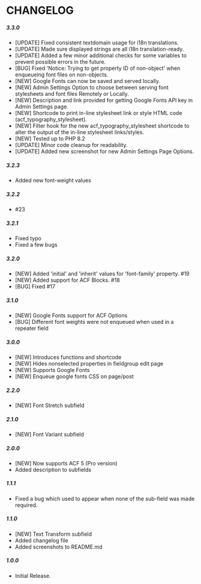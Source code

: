 # CHANGELOG

##### 3.3.0
* [UPDATE] Fixed consistent textdomain usage for i18n translations.
* [UPDATE] Made sure displayed strings are all i18n translation-ready.
* [UPDATE] Added a few minor additional checks for some variables to prevent possible errors in the future.
* [BUG] Fixed 'Notice: Trying to get property ID of non-object' when enqueueing font files on non-objects.
* [NEW] Google Fonts can now be saved and served locally.
* [NEW] Admin Settings Option to choose between serving font stylesheets and font files Remotely or Locally.
* [NEW] Description and link provided for getting Google Fonts API key in Admin Settings page.
* [NEW] Shortcode to print in-line stylesheet link or style HTML code (acf_typography_stylesheet).
* [NEW] Filter hook for the new acf_typography_stylesheet shortcode to alter the output of the in-line stylesheet links/styles.
* [NEW] Tested up to PHP 8.2
* [UPDATE] Minor code cleanup for readability. 
* [UPDATE] Added new screenshot for new Admin Settings Page Options. 

##### 3.2.3
* Added new font-weight values

##### 3.2.2
* #23

##### 3.2.1
* Fixed typo
* Fixed a few bugs

##### 3.2.0
* [NEW] Added 'initial' and 'inherit' values for 'font-family' property. #19
* [NEW] Added support for ACF Blocks. #18
* [BUG] Fixed #17

##### 3.1.0
* [NEW] Google Fonts support for ACF Options
* [BUG] Different font weights were not enqueued when used in a repeater field

##### 3.0.0
* [NEW] Introduces functions and shortcode
* [NEW] Hides nonselected properties in fieldgroup edit page
* [NEW] Supports Google Fonts
* [NEW] Enqueue google fonts CSS on page/post

##### 2.2.0
* [NEW] Font Stretch subfield

##### 2.1.0
* [NEW] Font Variant subfield

##### 2.0.0
* [NEW] Now supports ACF 5 (Pro version)
* Added description to subfields

##### 1.1.1
* Fixed a bug which used to appear when none of the sub-field was made required.

##### 1.1.0
* [NEW] Text Transform subfield
* Added changelog file
* Added screenshots to README.md

##### 1.0.0
* Initial Release.
